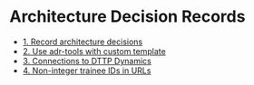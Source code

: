 # Architecture Decision Records

* [1. Record architecture decisions](0001-record-architecture-decisions.md)
* [2. Use adr-tools with custom template](0002-use-adr-tools-with-custom-template.md)
* [3. Connections to DTTP Dynamics](0003-connections-to-dttp-dynamics.md)
* [4. Non-integer trainee IDs in URLs](0004-non-integer-trainee-ids.md )
